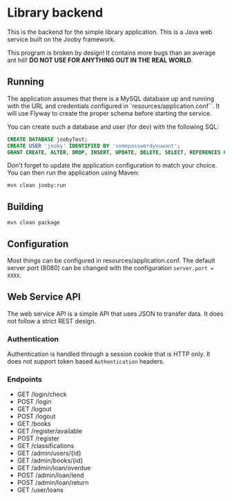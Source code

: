 # Library backend

This is the backend for the simple library application. This is a Java
web service built on the Jooby framework.

This program is broken by design! It contains more bugs than an average ant 
hill! **DO NOT USE FOR ANYTHING OUT IN THE REAL WORLD**.

## Running

The application assumes that there is a MySQL database up and running with the
URL and credentials configured in `resources/application.conf``. It will use
Flyway to create the proper schema before starting the service.

You can create such a database and user (for dev) with the following SQL:

```SQL
CREATE DATABASE joobyTest;
CREATE USER 'jooby' IDENTIFIED BY 'somepasswordyouwant';
GRANT CREATE, ALTER, DROP, INSERT, UPDATE, DELETE, SELECT, REFERENCES ON joobyTest.* TO 'jooby';
```

Don't forget to update the application configuration to match your choice. You can then run the application using Maven:

```
mvn clean jooby:run
```

## Building

```
mvn clean package
```

## Configuration

Most things can be configured in resources/application.conf. The default server
port (8080) can be changed with the configuration `server.port = XXXX`.

## Web Service API

The web service API is a simple API that uses JSON to transfer data. It does 
not follow a strict REST design.

### Authentication

Authentication is handled through a session cookie that is HTTP only. It does 
not support token based `Authentication` headers.

### Endpoints

* GET  /login/check
* POST /login
* GET  /logout
* POST /logout
* GET  /books
* GET  /register/available
* POST /register
* GET  /classifications
* GET  /admin/users/{id}
* GET  /admin/books/{id}
* GET  /admin/loan/overdue
* POST /admin/loan/lend
* POST /admin/loan/return
* GET  /user/loans
